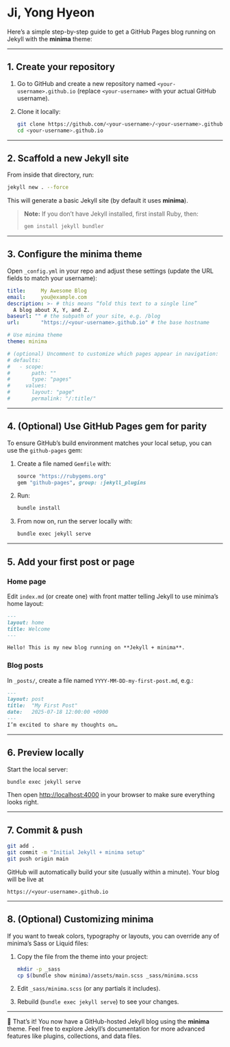 # Ji, Yong Hyeon


Here’s a simple step-by-step guide to get a GitHub Pages blog running on Jekyll with the **minima** theme:

---

## 1. Create your repository

1. Go to GitHub and create a new repository named `<your-username>.github.io` (replace `<your-username>` with your actual GitHub username).
2. Clone it locally:

   ```bash
   git clone https://github.com/<your-username>/<your-username>.github.io
   cd <your-username>.github.io
   ```

---

## 2. Scaffold a new Jekyll site

From inside that directory, run:

```bash
jekyll new . --force
```

This will generate a basic Jekyll site (by default it uses **minima**).

> **Note:** If you don’t have Jekyll installed, first install Ruby, then:
>
> ```bash
> gem install jekyll bundler
> ```

---

## 3. Configure the minima theme

Open `_config.yml` in your repo and adjust these settings (update the URL fields to match your username):

```yaml
title:     My Awesome Blog
email:     you@example.com
description: >- # this means “fold this text to a single line”
  A blog about X, Y, and Z.
baseurl: "" # the subpath of your site, e.g. /blog
url:       "https://<your-username>.github.io" # the base hostname

# Use minima theme
theme: minima

# (optional) Uncomment to customize which pages appear in navigation:
# defaults:
#   - scope:
#       path: ""
#       type: "pages"
#     values:
#       layout: "page"
#       permalink: "/:title/"
```

---

## 4. (Optional) Use GitHub Pages gem for parity

To ensure GitHub’s build environment matches your local setup, you can use the `github-pages` gem:

1. Create a file named `Gemfile` with:

   ```ruby
   source "https://rubygems.org"
   gem "github-pages", group: :jekyll_plugins
   ```
2. Run:

   ```bash
   bundle install
   ```
3. From now on, run the server locally with:

   ```bash
   bundle exec jekyll serve
   ```

---

## 5. Add your first post or page

### Home page

Edit `index.md` (or create one) with front matter telling Jekyll to use minima’s home layout:

```markdown
---
layout: home
title: Welcome
---

Hello! This is my new blog running on **Jekyll + minima**.
```

### Blog posts

In `_posts/`, create a file named `YYYY-MM-DD-my-first-post.md`, e.g.:

```markdown
---
layout: post
title:  "My First Post"
date:   2025-07-18 12:00:00 +0900
---
I’m excited to share my thoughts on…
```

---

## 6. Preview locally

Start the local server:

```bash
bundle exec jekyll serve
```

Then open [http://localhost:4000](http://localhost:4000) in your browser to make sure everything looks right.

---

## 7. Commit & push

```bash
git add .
git commit -m "Initial Jekyll + minima setup"
git push origin main
```

GitHub will automatically build your site (usually within a minute). Your blog will be live at

```
https://<your-username>.github.io
```

---

## 8. (Optional) Customizing minima

If you want to tweak colors, typography or layouts, you can override any of minima’s Sass or Liquid files:

1. Copy the file from the theme into your project:

   ```bash
   mkdir -p _sass
   cp $(bundle show minima)/assets/main.scss _sass/minima.scss
   ```
2. Edit `_sass/minima.scss` (or any partials it includes).
3. Rebuild (`bundle exec jekyll serve`) to see your changes.

---

🎉 That’s it! You now have a GitHub-hosted Jekyll blog using the **minima** theme. Feel free to explore Jekyll’s documentation for more advanced features like plugins, collections, and data files.
